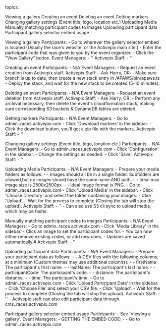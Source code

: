 topics:

Viewing a gallery 
Creating an event
Deleting an event
Getting markers
Changing gallery settings (Event title, logo, location etc.)
Uploading Media
Manually matching participant codes to images
Uploading participant data
Participant gallery selector embed usage

Viewing a gallery
    Participants:
        - Go to wherever the gallery selector embed is located (Usually the race's website, or the Activepix main site.)
        - Enter the participant code that was given to you by the event organizer.
        - Click the "View Gallery" button.
    Event Managers:
        - ''
    Activepix Staff:
        - ''

Creating an event
    Participants:
        - N/A
    Event Managers:
        - Request an event creation from Activepix staff.
    Activepix Staff:
        - Ask Harry, OR:
        - Make sure branch is up to date, then create a new stack entry in /APAWS/bin/apaws.ts
        - Deploy the stack, and wait for the new stack to be created (5-10 minutes).

Deleting an event
    Participants:
        - N/A
    Event Managers:
        - Request an event deletion from Activepix staff.
    Activepix Staff:
        - Ask Harry, OR:
        - Perform any archival necessary, then delete the event's cloudformation stack, making sure corresponding S3 buckets & DynamoDB tables are deleted.

Getting markers
    Participants:
        - N/A
    Event Managers:
        - Go to admin.<eventdomain>.races.activepix.com
        - Click 'Download markers' in the sidebar.
        - Click the download button, you'll get a zip file with the markers.
    Activepix Staff:
        - ''

Changing gallery settings (Event title, logo, location etc.)
    Participants:
        - N/A
    Event Managers:
        - Go to admin.<eventdomain>.races.activepix.com
        - Click 'Configuration' in the sidebar.
        - Change the settings as needed.
        - Click 'Save'.
    Activepix Staff:
        - ''

Uploading Media
    Participants:
        - N/A
    Event Managers:
        - Prepare your media folders as follows:
        - - Images should all be in a single folder. Subfolders are allowed,but no images should have the same name AND path.
        - - Ideal max image size is 2500x2500px.
        - - Ideal image format is PNG.
        - Go to admin.<eventdomain>.races.activepix.com
        - Click 'Upload Media' in the sidebar.
        - Click 'Choose Directory' and select the folder containing your images.
        - Click 'Upload'.
        - Wait for the process to complete (Closing the tab will stop the upload).
    Activepix Staff:
        - ''
        - Can also use S3 cli sync to upload media, which may be faster.

Manually matching participant codes to images
    Participants:
        - N/A
    Event Managers:
        - Go to admin.<eventdomain>.races.activepix.com
        - Click 'Media Library' in the sidebar.
        - Click an image to set the participant codes for.
        - You can now either remove existing codes, or add new ones.
        - Updates are saved automatically.#
    Activepix Staff:
        - ''

Uploading participant data
    Participants:
        - N/A
    Event Managers:
        - Prepare your participant data as follows:
        - - A CSV files with the following columns, at a minimum (Custom themes may use additional columns):
        - - firstName: The participant's first name.
        - - lastName: The participant's last name.
        - - participantCode: The participant's code.
        - - distance: The participant's distance.
        - - time: The participant's time.
        - Go to admin.<eventdomain>.races.activepix.com
        - Click 'Upload Participant Data' in the sidebar.
        - Click 'Choose File' and select your CSV file.
        - Click 'Upload'.
        - Wait for the process to complete (Closing the tab will stop the upload).
    Activepix Staff:
        - ''
        - Activepix staff can also edit participant data through cms.<eventdomain>.races.activepix.com

Participant gallery selector embed usage
    Participants:
        - See 'Viewing a gallery'.
    Event Managers:
        - GETTING THE EMBED CODE:
        - - Go to admin.<eventdomain>.races.activepix.com


